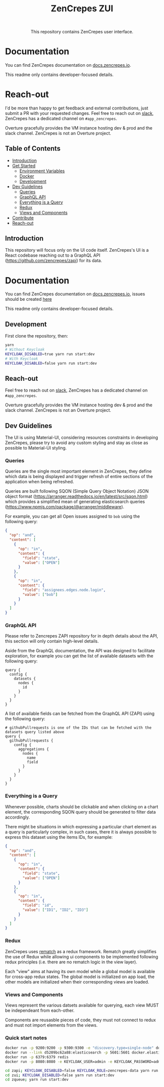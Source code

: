 <h1 align="center"> ZenCrepes ZUI </h1><br>

<p align="center">
This repository contains ZenCrepes user interface.
</p>

# Documentation

You can find ZenCrepes documentation on [docs.zencrepes.io](https://docs.zencrepes.io/).

This readme only contains developer-focused details.

# Reach-out

I'd be more than happy to get feedback and external contributions, just submit a PR with your requested changes. Feel free to reach out on [slack](http://slack.overture.bio/), ZenCrepes has a dedicated channel on `#app_zencrepes`.

Overture gracefully provides the VM instance hosting dev & prod and the slack channel. ZenCrepes is not an Overture project.

## Table of Contents

- [Introduction](#introduction)
- [Get Started](#get-started)
  - [Environment Variables](#environment-variables)
  - [Docker](#docker)
  - [Development](#development)
- [Dev Guidelines](#dev-guiderlines)
  - [Queries](#queries)
  - [GraphQL API](#graphql-api)
  - [Everything is a Query](#everything-is-a-query)
  - [Redux](#redux)
  - [Views and Components](#views-and-components)
- [Contribute](#contribute)
- [Reach-out](#reach-out)

## Introduction

This repository will focus only on the UI code itself. ZenCrepes's UI is a React codebase reaching out to a GraphQL API (https://github.com/zencrepes/zapi) for its data.

# Documentation

You can find ZenCrepes documentation on [docs.zencrepes.io](https://docs.zencrepes.io/), issues should be created [here](https://github.com/zencrepes/zencrepes/issues)

This readme only contains developer-focused details.

## Development

First clone the repository, then:

```bash
yarn
# Without Keycloak
KEYCLOAK_DISABLED=true yarn run start:dev
# With Keycloak
KEYCLOAK_DISABLED=false yarn run start:dev
```

## Reach-out

Feel free to reach out on [slack](http://slack.overture.bio/), ZenCrepes has a dedicated channel on `#app_zencrepes`.

Overture gracefully provides the VM instance hosting dev & prod and the slack channel. ZenCrepes is not an Overture project.

## Dev Guidelines

The UI is using Material-UI, considering resources constraints in developing ZenCrepes, please try to avoid any custom styling and stay as close as possible to Material-UI styling.

### Queries

Queries are the single most important element in ZenCrepes, they define which data is being displayed and trigger refresh of entire sections of the application when being refreshed.

Queries are built following SQON (Simple Query Object Notation) JSON object format (https://arranger.readthedocs.io/en/latest/src/sqon.html) which provides a simplified mean of generating elasticsearch queries (https://www.npmjs.com/package/@arranger/middleware).

For example, you can get all Open issues assigned to `bob` using the following query:

```json
{
  "op": "and",
  "content": [
    {
      "op": "in",
      "content": {
        "field": "state",
        "value": ["OPEN"]
      }
    },
    {
      "op": "in",
      "content": {
        "field": "assignees.edges.node.login",
        "value": ["bob"]
      }
    }
  ]
}
```

### GraphQL API

Please refer to Zencrepes ZAPI repository for in depth details about the API, this section will only contain high-level details.

Aside from the GraphQL documentation, the API was designed to facilitate exploration, for example you can get the list of available datasets with the following query:

```gql
query {
  config {
    datasets {
      nodes {
        id
      }
    }
  }
}
```

A list of available fields can be fetched from the GraphQL API (ZAPI) using the following query:

```gql
# githubPullrequests is one of the IDs that can be fetched with the datasets query listed above
query {
  githubPullrequests {
    config {
      aggregations {
        nodes {
          name
          field
        }
      }
    }
  }
}
```

### Everything is a Query

Whenever possible, charts should be clickable and when clicking on a chart element, the corresponding SQON query should be generated to filter data accordingly.

There might be situations in which expressing a particular chart element as a query is particularly complex, in such cases, there it is always possible to express this dataset using the items IDs, for example:

```json
{
  "op": "and",
  "content": [
    {
      "op": "in",
      "content": {
        "field": "state",
        "value": ["OPEN"]
      }
    },
    {
      "op": "in",
      "content": {
        "field": "id",
        "value": ["ID1", "ID2", "ID3"]
      }
    }
  ]
}
```

### Redux

ZenCrepes uses [rematch](https://rematch.github.io/rematch/#/README?id=rematch) as a redux framework. Rematch greatly simplifies the use of Redux while allowing ui components to be implemented following redux principles (i.e. there are no rematch logic in the view layer).

Each "view" aims at having its own model while a global model is available for cross-app redux states. The global model is initialized on app load, the other models are initialized when their corresponding views are loaded.

### Views and Components

Views represent the various datsets available for querying, each view MUST be independeant from each-other.

Components are reusasble pieces of code, they must not connect to redux and must not import elements from the views.

### Quick start notes

```bash
docker run -p 9200:9200 -p 9300:9300 -e "discovery.type=single-node" docker.elastic.co/elasticsearch/elasticsearch:7.9.0
docker run --link d5209bc62a88:elasticsearch -p 5601:5601 docker.elastic.co/kibana/kibana:7.9.0
docker run -p 6379:6379 redis
docker run -p 8080:8080 -e KEYCLOAK_USER=admin -e KEYCLOAK_PASSWORD=admin keycloak-config

cd zapi; KEYCLOAK_DISABLED=false KEYCLOAK_ROLE=zencrepes-data yarn run start:dev
cd zui; KEYCLOAK_DISABLED=false yarn run start:dev
cd zqueue; yarn run start:dev

```
